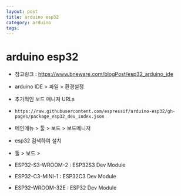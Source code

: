 ```yaml
---
layout: post
title: arduino esp32
category: arduino
tags: 
---
```


# arduino esp32
* 참고링크 : https://www.bneware.com/blogPost/esp32_arduino_ide
* arduino IDE > 파일 > 환경설정
* 추가적인 보드 매니져 URLs
* ```https://raw.githubusercontent.com/espressif/arduino-esp32/gh-pages/package_esp32_dev_index.json```

* 메인메뉴 > 툴 > 보드 > 보드메니저
* esp32 검색하여 설치
  
* 툴 > 보드 > 
* ESP32-S3-WROOM-2 : ESP32S3 Dev Module
* ESP32-C3-MINI-1 : ESP32C3 Dev Module
* ESP32-WROOM-32E : ESP32 Dev Module